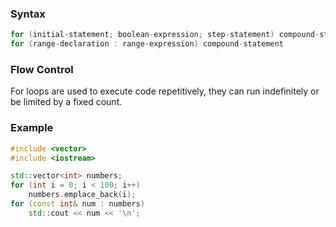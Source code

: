 ### Syntax
```c++
for (initial-statement; boolean-expression; step-statement) compound-statement
for (range-declaration : range-expression) compound-statement
```
### Flow Control
For loops are used to execute code repetitively, they can run indefinitely or be limited by a fixed count.
### Example
```c++
#include <vector>
#include <iostream>
```

```c++
std::vector<int> numbers;
for (int i = 0; i < 100; i++)
	numbers.emplace_back(i);
for (const int& num : numbers)
	std::cout << num << '\n';
```